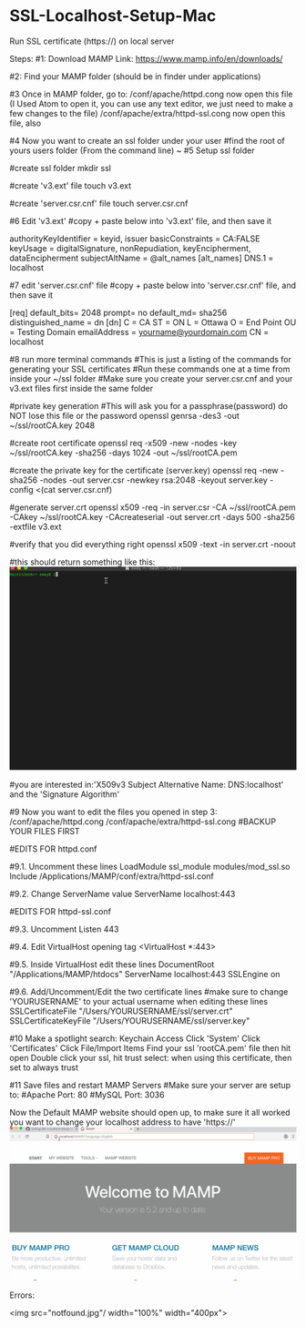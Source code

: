 # SSL-Localhost-Setup-Mac
Run SSL certificate (https://) on local server 

Steps:
#1: Download MAMP 
Link: https://www.mamp.info/en/downloads/

#2: Find your MAMP folder (should be in finder under applications)

#3 Once in MAMP folder, go to:
/conf/apache/httpd.cong
now open this file (I Used Atom to open it, you can use any text editor, we just need to make a few changes to the file)
/conf/apache/extra/httpd-ssl.cong
now open this file, also

#4 Now you want to create an ssl folder under your user
#find the root of yours users folder (From the command line)
~
#5 Setup ssl folder

#create ssl folder
mkdir ssl

#create 'v3.ext' file
touch v3.ext

#create 'server.csr.cnf' file
touch server.csr.cnf

#6 Edit 'v3.ext'
#copy + paste below into 'v3.ext' file, and then save it

authorityKeyIdentifier = keyid, issuer
basicConstraints = CA:FALSE
keyUsage = digitalSignature, nonRepudiation, keyEncipherment, dataEncipherment
subjectAltName = @alt_names
[alt_names]
DNS.1 = localhost

#7 edit 'server.csr.cnf' file
#copy + paste below into 'server.csr.cnf' file, and then save it

[req]
default_bits= 2048
prompt= no
default_md= sha256
distinguished_name = dn
[dn]
C = CA
ST = ON
L = Ottawa
O = End Point
OU = Testing Domain
emailAddress = yourname@yourdomain.com
CN = localhost

#8 run more terminal commands
#This is just a listing of the commands for generating your SSL certificates
#Run these commands one at a time from inside your ~/ssl folder
#Make sure you create your server.csr.cnf and your v3.ext files first inside the same folder

#private key generation 
#This will ask you for a passphrase(password) do NOT lose this file or the password
openssl genrsa -des3 -out ~/ssl/rootCA.key 2048

#create root certificate
openssl req -x509 -new -nodes -key ~/ssl/rootCA.key -sha256 -days 1024 -out ~/ssl/rootCA.pem

#create the private key for the certificate (server.key)
openssl req -new -sha256 -nodes -out server.csr -newkey rsa:2048 -keyout server.key -config <(cat server.csr.cnf)

#generate server.crt
openssl x509 -req -in server.csr -CA ~/ssl/rootCA.pem -CAkey ~/ssl/rootCA.key -CAcreateserial -out server.crt -days 500 -sha256 -extfile v3.ext

#verify that you did everything right
openssl x509 -text -in server.crt -noout

#this should return something like this:
<img src="ssl-check-everything-is-correct.gif"/>

#you are interested in:'X509v3 Subject Alternative Name: DNS:localhost' and the 'Signature Algorithm'

#9 Now you want to edit the files you opened in step 3:
/conf/apache/httpd.cong
/conf/apache/extra/httpd-ssl.cong
  #BACKUP YOUR FILES FIRST

#EDITS FOR httpd.conf

#9.1. Uncomment these lines
LoadModule ssl_module modules/mod_ssl.so
Include /Applications/MAMP/conf/extra/httpd-ssl.conf

#9.2. Change ServerName value
ServerName localhost:443

#EDITS FOR httpd-ssl.conf

#9.3. Uncomment
Listen 443

#9.4. Edit VirtualHost opening tag
<VirtualHost *:443>

#9.5. Inside VirtualHost edit these lines
  DocumentRoot "/Applications/MAMP/htdocs"
  ServerName  localhost:443
  SSLEngine on

#9.6. Add/Uncomment/Edit the two certificate lines
#make sure to change 'YOURUSERNAME' to your actual username when editing these lines
SSLCertificateFile "/Users/YOURUSERNAME/ssl/server.crt"
SSLCertificateKeyFile "/Users/YOURUSERNAME/ssl/server.key"

#10 Make a spotlight search: Keychain Access
Click 'System'
Click 'Certificates'
Click File/Import Items 
Find your ssl 'rootCA.pem' file then hit open
Double click your ssl, hit trust select: when using this certificate, then set to always trust

#11 Save files and restart MAMP Servers
#Make sure your server are setup to:
#Apache Port: 80
#MySQL Port: 3036


Now the Default MAMP website should open up, to make sure it all worked you want to change your localhost address to have 'https://'
<img src="ssl-check-running-properly.gif"/>



Errors:


<img src="notfound.jpg"/ width="100%" width="400px">
